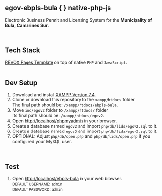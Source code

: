 egov-ebpls-bula { } native-php-js
---
<p>Electronic Business Permit and Licensing System for the <b>Municipality of Bula, Camarines Sur</b>.<br></p>

<br>
<h2>Tech Stack</h2>
<a href="https://pages.revox.io/dashboard/" target="_blank">REVOX Pages Template</a> on top of native <code>PHP</code> and <code>JavaScript</code>.

<br>
<br>
<h2>Dev Setup</h2>
<ol>
    <li>
        Download and install <a href="https://www.apachefriends.org/download.html" target="_blank">XAMPP Version 7.4</a>.
    </li>
    <li>
        Clone or download this repository to the <code>xampp/htdocs</code> folder.<br>
        The final path should be: <code>/xampp/htdocs/ebpls-bula</code>.<br>
    </li>
    <li>
        Move <code>inc/egov2</code> folder to <code>/xampp/htdocs/</code> folder.<br>
        Its final path should be: <code>/xampp/htdocs/egov2</code>.<br>
    </li>
    <li>
        Open <a href="http://localhost/phpmyadmin" target="_blank">http://localhost/phpmyadmin</a> in your browser.
    </li>
    <li>
        Create a database named <code>egov2</code> and import <code>php/db/lids/egov2.sql</code> to it.
    </li>
    <li>
        Create a database named <code>egov3</code> and import <code>php/db/lids/egov3.sql</code> to it.
    </li>
    <li>
        OPTIONAL: Adjust <code>php/db/open.php</code> and <code>php/db/lids/open.php</code> if you configured your MySQL user.
    </li>
</ol>

<br>
<h2>Test</h2>
<ol>
    <li>
        Open <a href="http://localhost/ebpls-bula" target="_blank">http://localhost/ebpls-bula</a> in your web browser.
        <br>
        <small>DEFAULT USERNAME</small>: <code>admin</code>
        <br>
        <small>DEFAULT PASSWORD</small>: <code>admin</code>
    </li>
</ol>




